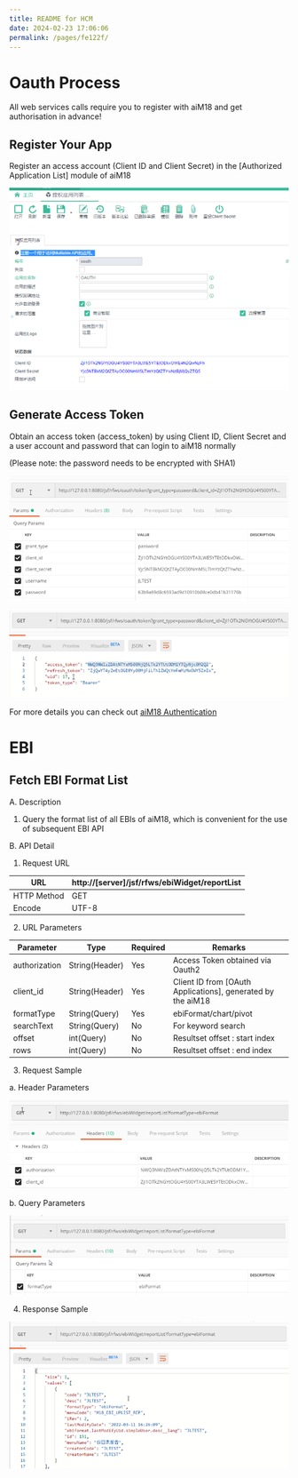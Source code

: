 ```yaml
---
title: README for HCM
date: 2024-02-23 17:06:06
permalink: /pages/fe122f/
---
```


# Oauth Process

All web services calls require you to register with aiM18 and get authorisation in advance!

## Register Your App

Register an access account (Client ID and Client Secret) in the [Authorized Application List] module of aiM18

![oauth1](/assets/erp/oauth1.png)

## Generate Access Token

Obtain an access token (access_token) by using Client ID, Client Secret and a user account and password that can login to aiM18 normally

(Please note: the password needs to be encrypted with SHA1)

![oauth2](/assets/erp/oauth2.png)

![oauth3](/assets/erp/oauth3.png)

For more details you can check out [aiM18 Authentication](/pages/2ffa7b/)

# EBI

## Fetch EBI Format List

A.    Description

1. Query the format list of all EBIs of aiM18, which is convenient for the use of subsequent EBI API

B.    API Detail

1. Request URL

| URL          | http://[server]/jsf/rfws/ebiWidget/reportList |
| ------------ | --------------------------------------------- |
| HTTP Method | GET                                           |
| Encode     | UTF-8                                         |

 

2. URL Parameters

| Parameter          | Type           | Required | Remarks                           |
| ------------- | -------------- | ---- | ------------------------------ |
| authorization | String(Header) | Yes   | Access Token obtained via Oauth2        |
| client_id     | String(Header) | Yes   | Client ID from [OAuth Applications], generated by the aiM18 |
| formatType    | String(Query)  | Yes   | ebiFormat/chart/pivot          |
| searchText    | String(Query)  | No   | For keyword search                 |
| offset        | int(Query)     | No   | Resultset offset : start index               |
| rows          | int(Query)     | No   | Resultset offset : end index               |

3. Request Sample

a.  Header Parameters

![ebi1](/assets/erp/ebi1.png)

b.  Query Parameters

![ebi2](/assets/erp/ebi2.png)

4. Response Sample

![ebi3](/assets/erp/ebi3.png)
